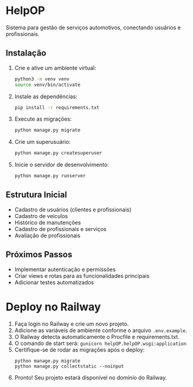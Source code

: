 # HelpOP

Sistema para gestão de serviços automotivos, conectando usuários e profissionais.

## Instalação

1. Crie e ative um ambiente virtual:
   ```bash
   python3 -m venv venv
   source venv/bin/activate
   ```
2. Instale as dependências:
   ```bash
   pip install -r requirements.txt
   ```
3. Execute as migrações:
   ```bash
   python manage.py migrate
   ```
4. Crie um superusuário:
   ```bash
   python manage.py createsuperuser
   ```
5. Inicie o servidor de desenvolvimento:
   ```bash
   python manage.py runserver
   ```

## Estrutura Inicial
- Cadastro de usuários (clientes e profissionais)
- Cadastro de veículos
- Histórico de manutenções
- Cadastro de profissionais e serviços
- Avaliação de profissionais

## Próximos Passos
- Implementar autenticação e permissões
- Criar views e rotas para as funcionalidades principais
- Adicionar testes automatizados 

# Deploy no Railway

1. Faça login no Railway e crie um novo projeto.
2. Adicione as variáveis de ambiente conforme o arquivo `.env.example`.
3. O Railway detecta automaticamente o Procfile e requirements.txt.
4. O comando de start será: `gunicorn helpOP.helpOP.wsgi:application`
5. Certifique-se de rodar as migrações após o deploy:
   ```
   python manage.py migrate
   python manage.py collectstatic --noinput
   ```
6. Pronto! Seu projeto estará disponível no domínio do Railway. 